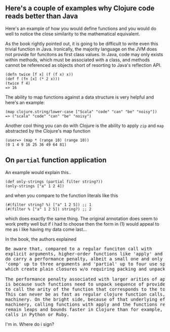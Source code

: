 ## Here's a couple of examples why Clojure code reads better than Java

Here's an example of how you would define 
functions and you would do well to notice the close similarity
to the mathematical equivalent.

As the book rightly pointed out, it is going to be difficult
to write even this trivial function in Java. Ironically,
the majority language on the JVM does not provide for funcitons
as first class values. In Java, code may only exists within methods,
which must be associated with a class, and methods cannot be referenced as
objects short of resorting to Java's reflection API.

```
(defn twice [f x] (f (f x) x))
(def f (fn [x] (* 2 x)))
(twice f 4)
=> 16
```

The ability to map functions against a data structure is very helpful
and here's an example:
```
(map clojure.string/lower-case ["Scala" "code" "can" "be" "noisy"])
=> ("scala" "code" "can" "be" "noisy")
```
Another cool thing you can do with Clojure is the ability to apply `zip`
and `map` abstracted by the Clojure's map function
```
(user=> (map * (range 10) (range 10))
(0 1 4 9 16 25 36 49 64 81)
```

## On `partial` function application 
An example would explain this..
```
(def only-strings (partial filter string?)) 
(only-strings ["a" 1 2 4])
```
and when you compare to the function literals like this
```
(#(filter string? %) ["a" 1 2 5]) ;; 1
(#(filter % ["a" 1 2 5]) string?) ;; 2
```
which does exactly the same thing. The original 
annotation does seem to work pretty well but if i had to choose
then the form in (1) would appeal to me as i like having my data come last...

In the book, the authors explained 
<pre>
Be aware that, compared to a regular funciton call with 
explicit arguments, higher-order functions like 'apply' and 'partial'
do carry a performance penalty, albeit a small one and only on large arities.
'comp' up to three arguments and 'partial' up to four use specialization implementations
which create plain closures w/o requiring packing and unpacking arguments in a varargs sequence.

The performance penalty associated with larger arities of apply and partial 
is because such functions need to unpack sequence of provided arguments in order
to call the arity of the function that corresponds to the total number of arguments provided.
This can never be as fast as regular clojure function calls, which is simply reuse the JVM's method invocation
machinery. On the bright side, because of that underlying efficient 
machinery, calling functions with apply and the functions returned by partial 
remain leaps and bounds faster in Clojure than for example, direct, explicit method
calls in Python or Ruby.
</pre>

I'm in. Where do i sign?


